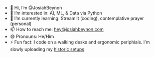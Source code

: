 - 👋 Hi, I’m @JosiahBeynon
- 👀 I’m interested in: AI, ML, & Data via Python
- 🌱 I’m currently learning: Streamlit (coding), contemplative prayer (personal)
- 📫 How to reach me: hey@josiahbeynon.com
- 😄 Pronouns: He/Him
- ⚡ Fun fact: I code on a walking desks and ergonomic periphials. I'm slowly uploading my [historic setups](https://github.com/JosiahBeynon/desk-setups)


<!---- 💞️ I’m looking to collaborate on ... --->
<!---
JosiahBeynon/JosiahBeynon is a ✨ special ✨ repository because its `README.md` (this file) appears on your GitHub profile.
You can click the Preview link to take a look at your changes.
--->
